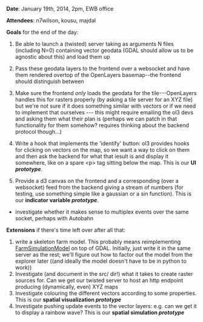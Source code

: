**Date**: January 19th, 2014, 2pm, EWB office

**Attendees**: n7wilson, kousu, majdal

**Goals** for the end of the day:

1. Be able to launch a (twisted) server taking as arguments N files (including N=0) containing vector geodata (GDAL should allow us to be agnostic about this) and load them up
2. Pass these geodata layers to the frontend over a websocket and have them rendered overtop of the OpenLayers basemap--the frontend should distinguish between
3. Make sure the frontend *only* loads the geodata for the tile---OpenLayers handles this for rasters properly (by asking a tile server for an XYZ file) but we're not sure if it does something similar with vectors or if we need to implement that ourselves --- this might require emailing the ol3 devs and asking them what their plan is (perhaps we can patch in that functionality for them somehow? requires thinking about the backend protocol though...)
4. Write a hook that implements the 'identify' button: ol3 provides hooks for clicking on vectors on the map, so we want a way to click on them and then ask the backend for what that iesult is and display it somewhere, like on a spare &lt;p&gt; tag sitting below the map. This is our **UI _prototype_**.

1. Provide a d3 canvas on the frontend and a corresponding (over a websocket) feed from the backend giving a stream of numbers (for testing, use something simple like a gaussian or a sin function). This is our **indicator variable _prototype_**.
  * investigate whether it makes sense to multiplex events over the same socket, perhaps with Autobahn

**Extensions** if there's time left over after all that:

1. write a skeleton farm model. This probably means reimplementing [FarmSimulationModel](https://github.com/n7wilson/FoodSimulationModel) on top of GDAL. Initially, just write it in the same server as the rest; we'll figure out how to factor out the model from the explorer later ((and ideally the model doesn't have to be in python to work))
1. Investigate (and document in the src/ dir!) what it takes to create raster sources for. Can we get our twisted server to host an http endpoint producing (dynamically, even) XYZ maps
1. Investigate colouring the different vectors according to some properties. This is our **spatial visualization _prototype_**
1. Investigate pushing update events to the vector layers: e.g. can we get it to display a rainbow wave? This is our **spatial simulation _prototype_**